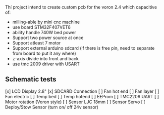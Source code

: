Thí project intend to create custom pcb for the voron 2.4 which capacitive of:
- milling-able by mini cnc machine
- use board STM32F407VET6
- ability handle 740W bed power
- Support two power source at once
- Support atleast 7 motor
- Support external arduino sdcard (if there is free pin, need to separate from board to put it any where)
- z-axis divide into front and back
- use tmc 2009 driver with USART

## Schematic tests
[x] LCD Display 2.8"
[x] SDCARD Connection
[ ] Fan hot end
[ ] Fan layer
[ ] Fan electric
[ ] Temp bed
[ ] Temp hotend
[ ] EEProm
[ ] TMC2209 UART
[ ] Motor rotation (Voron style)
[ ] Sensor LJC 18mm
[ ] Sensor Servo
[ ] Deploy/Stow Sensor (turn on/ off 24v sensor)
